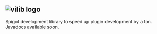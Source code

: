 ![vilib logo](https://i.imgur.com/5ogRPCJ.png)
---
Spigot development library to speed up plugin development by a ton. Javadocs available soon.
